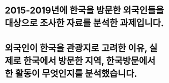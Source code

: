 # 2015-2019년에 한국을 방문한 외국인들을 대상으로 조사한 자료를 분석한 과제입니다. 
# 외국인이 한국을 관광지로 고려한 이유, 실제로 한국에서 방문한 지역, 한국방문에서 한 활동이 무엇인지를 분석했습니다. 

